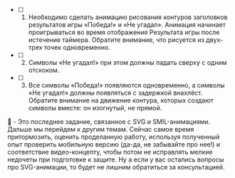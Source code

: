 - [ ] 1. Необходимо сделать анимацию рисования контуров заголовков результатов игры «Победа!» и «Не угадал». Анимация начинает проигрываться во время отображения Результата игры после истечение таймера. Обратите внимание, что рисуется из двух-трех точек одновременно.
- [ ] 2. Символы «Не угадал!» при этом должны падать сверху с одним отскоком.
- [ ] 3. Все символы «Победа!» появляются одновременно, а символы «Не угадал!» должны появляться с задержкой внахлёст. Обратите внимание на движение контура, которых создают символы вместе: он изогнутый, не прямой.

:large_blue_diamond: - Это последнее задание, связанное с SVG и SMIL-анимациями. Дальше мы перейдем к другим темам. Сейчас самое время притормозить, оценить проделанную работу, используя полученный опыт проверить мобильную версию (да-да, не забывайте про нее!) и соответствие видео-концепту, чтобы потом не исправлять мелкие недочеты при подготовке к защите. Ну а если у вас остались вопросы про SVG-анимации, то будет не лишним обратиться за консультацией.

